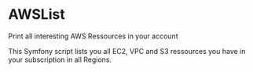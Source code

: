 # AWSList
Print all interesting AWS Ressources in your account

This Symfony script lists you all EC2, VPC and S3 ressources you have in your subscription in all Regions. 
